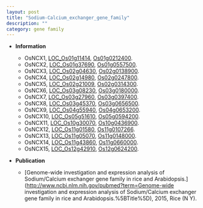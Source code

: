 ```yaml
---
layout: post
title: "Sodium-Calcium_exchanger_gene_family"
description: ""
category: gene family
---
```


* **Information**  
    + OsNCX1, [LOC_Os01g11414](http://rice.uga.edu/cgi-bin/ORF_infopage.cgi?orf=LOC_Os01g11414), [Os01g0212400](http://rapdb.dna.affrc.go.jp/viewer/gbrowse_details/irgsp1?name=Os01g0212400).
    + OsNCX2, [LOC_Os01g37690](http://rice.uga.edu/cgi-bin/ORF_infopage.cgi?orf=LOC_Os01g37690), [Os01g0557500](http://rapdb.dna.affrc.go.jp/viewer/gbrowse_details/irgsp1?name=Os01g0557500).
    + OsNCX3, [LOC_Os02g04630](http://rice.uga.edu/cgi-bin/ORF_infopage.cgi?orf=LOC_Os02g04630), [Os02g0138900](http://rapdb.dna.affrc.go.jp/viewer/gbrowse_details/irgsp1?name=Os02g0138900).
    + OsNCX4, [LOC_Os02g14980](http://rice.uga.edu/cgi-bin/ORF_infopage.cgi?orf=LOC_Os02g14980), [Os02g0247800](http://rapdb.dna.affrc.go.jp/viewer/gbrowse_details/irgsp1?name=Os02g0247800).
    + OsNCX5, [LOC_Os02g21009](http://rice.uga.edu/cgi-bin/ORF_infopage.cgi?orf=LOC_Os02g21009), [Os02g0314300](http://rapdb.dna.affrc.go.jp/viewer/gbrowse_details/irgsp1?name=Os02g0314300).
    + OsNCX6, [LOC_Os03g08230](http://rice.uga.edu/cgi-bin/ORF_infopage.cgi?orf=LOC_Os03g08230), [Os03g0180000](http://rapdb.dna.affrc.go.jp/viewer/gbrowse_details/irgsp1?name=Os03g0180000).
    + OsNCX7, [LOC_Os03g27960](http://rice.uga.edu/cgi-bin/ORF_infopage.cgi?orf=LOC_Os03g27960), [Os03g0397400](http://rapdb.dna.affrc.go.jp/viewer/gbrowse_details/irgsp1?name=Os03g0397400).
    + OsNCX8, [LOC_Os03g45370](http://rice.uga.edu/cgi-bin/ORF_infopage.cgi?orf=LOC_Os03g45370), [Os03g0656500](http://rapdb.dna.affrc.go.jp/viewer/gbrowse_details/irgsp1?name=Os03g0656500).
    + OsNCX9, [LOC_Os04g55940](http://rice.uga.edu/cgi-bin/ORF_infopage.cgi?orf=LOC_Os04g55940), [Os04g0653200](http://rapdb.dna.affrc.go.jp/viewer/gbrowse_details/irgsp1?name=Os04g0653200).
    + OsNCX10, [LOC_Os05g51610](http://rice.uga.edu/cgi-bin/ORF_infopage.cgi?orf=LOC_Os05g51610), [Os05g0594200](http://rapdb.dna.affrc.go.jp/viewer/gbrowse_details/irgsp1?name=Os05g0594200).
    + OsNCX11, [LOC_Os10g30070](http://rice.uga.edu/cgi-bin/ORF_infopage.cgi?orf=LOC_Os10g30070), [Os10g0436900](http://rapdb.dna.affrc.go.jp/viewer/gbrowse_details/irgsp1?name=Os10g0436900).
    + OsNCX12, [LOC_Os11g01580](http://rice.uga.edu/cgi-bin/ORF_infopage.cgi?orf=LOC_Os11g01580), [Os11g0107266](http://rapdb.dna.affrc.go.jp/viewer/gbrowse_details/irgsp1?name=Os11g0107266).
    + OsNCX13, [LOC_Os11g05070](http://rice.uga.edu/cgi-bin/ORF_infopage.cgi?orf=LOC_Os11g05070), [Os11g0148000](http://rapdb.dna.affrc.go.jp/viewer/gbrowse_details/irgsp1?name=Os11g0148000).
    + OsNCX14, [LOC_Os11g43860](http://rice.uga.edu/cgi-bin/ORF_infopage.cgi?orf=LOC_Os11g43860), [Os11g0660000](http://rapdb.dna.affrc.go.jp/viewer/gbrowse_details/irgsp1?name=Os11g0660000).
    + OsNCX15, [LOC_Os12g42910](http://rice.uga.edu/cgi-bin/ORF_infopage.cgi?orf=LOC_Os12g42910), [Os12g0624200](http://rapdb.dna.affrc.go.jp/viewer/gbrowse_details/irgsp1?name=Os12g0624200).

* **Publication**  
    + [Genome-wide investigation and expression analysis of Sodium/Calcium exchanger gene family in rice and Arabidopsis.](http://www.ncbi.nlm.nih.gov/pubmed?term=Genome-wide investigation and expression analysis of Sodium/Calcium exchanger gene family in rice and Arabidopsis.%5BTitle%5D), 2015, Rice (N Y).


